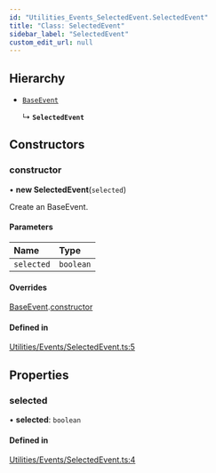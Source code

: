 ```yaml
---
id: "Utilities_Events_SelectedEvent.SelectedEvent"
title: "Class: SelectedEvent"
sidebar_label: "SelectedEvent"
custom_edit_url: null
---
```




## Hierarchy

- [`BaseEvent`](../Utilities_BaseEvent.BaseEvent)

  ↳ **`SelectedEvent`**

## Constructors

### constructor

• **new SelectedEvent**(`selected`)

Create an BaseEvent.

#### Parameters

| Name | Type |
| :------ | :------ |
| `selected` | `boolean` |

#### Overrides

[BaseEvent](../Utilities_BaseEvent.BaseEvent).[constructor](../Utilities_BaseEvent.BaseEvent#constructor)

#### Defined in

[Utilities/Events/SelectedEvent.ts:5](https://github.com/ZeaInc/zea-engine/blob/999d3f1c8/src/Utilities/Events/SelectedEvent.ts#L5)

## Properties

### selected

• **selected**: `boolean`

#### Defined in

[Utilities/Events/SelectedEvent.ts:4](https://github.com/ZeaInc/zea-engine/blob/999d3f1c8/src/Utilities/Events/SelectedEvent.ts#L4)

